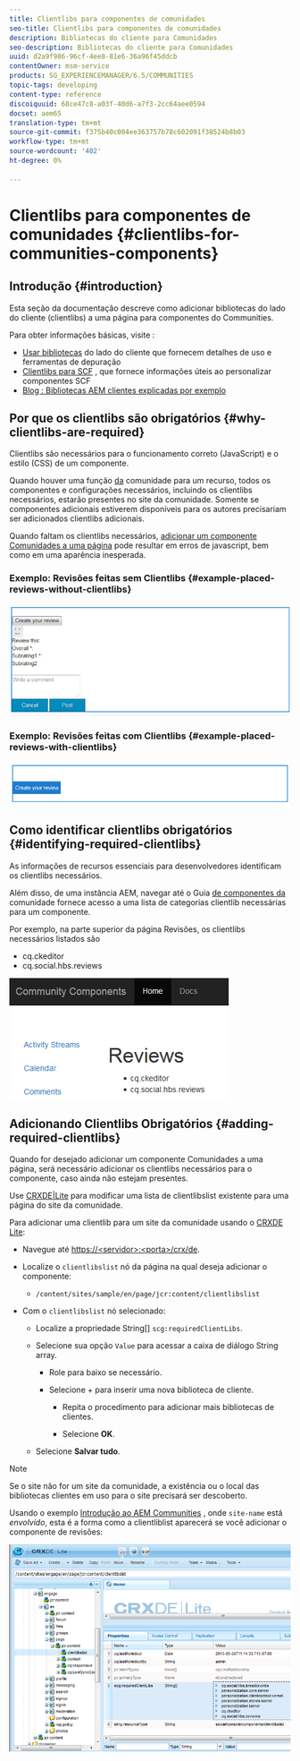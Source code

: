```yaml
---
title: Clientlibs para componentes de comunidades
seo-title: Clientlibs para componentes de comunidades
description: Bibliotecas do cliente para Comunidades
seo-description: Bibliotecas do cliente para Comunidades
uuid: d2a9f986-96cf-4ee8-81e6-36a96f45ddcb
contentOwner: msm-service
products: SG_EXPERIENCEMANAGER/6.5/COMMUNITIES
topic-tags: developing
content-type: reference
discoiquuid: 68ce47c8-a03f-40d6-a7f3-2cc64aee0594
docset: aem65
translation-type: tm+mt
source-git-commit: f375b40c084ee363757b78c602091f38524b8b03
workflow-type: tm+mt
source-wordcount: '402'
ht-degree: 0%

---
```



# Clientlibs para componentes de comunidades {#clientlibs-for-communities-components}

## Introdução {#introduction}

Esta seção da documentação descreve como adicionar bibliotecas do lado do cliente (clientlibs) a uma página para componentes do Communities.

Para obter informações básicas, visite :

* [Usar bibliotecas](/help/sites-developing/clientlibs.md) do lado do cliente que fornecem detalhes de uso e ferramentas de depuração
* [Clientlibs para SCF](/help/communities/client-customize.md#clientlibs) , que fornece informações úteis ao personalizar componentes SCF
* [Blog : Bibliotecas AEM clientes explicadas por exemplo](https://blogs.adobe.com/experiencedelivers/experience-management/clientlibs-explained-example/)

## Por que os clientlibs são obrigatórios {#why-clientlibs-are-required}

Clientlibs são necessários para o funcionamento correto (JavaScript) e o estilo (CSS) de um componente.

Quando houver uma função [da](/help/communities/functions.md) comunidade para um recurso, todos os componentes e configurações necessários, incluindo os clientlibs necessários, estarão presentes no site da comunidade. Somente se componentes adicionais estiverem disponíveis para os autores precisariam ser adicionados clientlibs adicionais.

Quando faltam os clientlibs necessários, [adicionar um componente Comunidades a uma página](/help/communities/author-communities.md) pode resultar em erros de javascript, bem como em uma aparência inesperada.

### Exemplo: Revisões feitas sem Clientlibs {#example-placed-reviews-without-clientlibs}

![revisões feitas](assets/placed-reviews.png)

### Exemplo: Revisões feitas com Clientlibs {#example-placed-reviews-with-clientlibs}

![review-clientlibs](assets/reviews-clientlibs.png)

## Como identificar clientlibs obrigatórios {#identifying-required-clientlibs}

As informações de recursos essenciais para desenvolvedores identificam os clientlibs necessários.

Além disso, de uma instância AEM, navegar até o Guia [de componentes da](/help/communities/components-guide.md) comunidade fornece acesso a uma lista de categorias clientlib necessárias para um componente.

Por exemplo, na parte superior da página [](https://localhost:4502/content/community-components/en/reviews.html) Revisões, os clientlibs necessários listados são

* cq.ckeditor
* cq.social.hbs.reviews

![clientlibs-review](assets/clientlibs-reviews.png)

## Adicionando Clientlibs Obrigatórios {#adding-required-clientlibs}

Quando for desejado adicionar um componente Comunidades a uma página, será necessário adicionar os clientlibs necessários para o componente, caso ainda não estejam presentes.

Use [CRXDE|Lite](#using-crxde-lite) para modificar uma lista de clientlibslist existente para uma página do site da comunidade.

Para adicionar uma clientlib para um site da comunidade usando o [CRXDE Lite](/help/sites-developing/developing-with-crxde-lite.md):

* Navegue até [https://&lt;servidor>:&lt;porta>/crx/de](https://localhost:4502/crx/de).
* Localize o `clientlibslist` nó da página na qual deseja adicionar o componente:

   * `/content/sites/sample/en/page/jcr:content/clientlibslist`

* Com o `clientlibslist` nó selecionado:

   * Localize a propriedade String[] `scg:requiredClientLibs`.
   * Selecione sua opção `Value` para acessar a caixa de diálogo String array.

      * Role para baixo se necessário.
      * Selecione + para inserir uma nova biblioteca de cliente.

         * Repita o procedimento para adicionar mais bibliotecas de clientes.

         * Selecione **OK**.
   * Selecione **Salvar tudo**.


>[!NOTE]
>
>Se o site não for um site da comunidade, a existência ou o local das bibliotecas clientes em uso para o site precisará ser descoberto.

Usando o exemplo [Introdução ao AEM Communities](/help/communities/getting-started.md) , onde `site-name` está *envolvido*, esta é a forma como a clientliblist aparecerá se você adicionar o componente de revisões:

![componente de revisão](assets/review-component.png)

